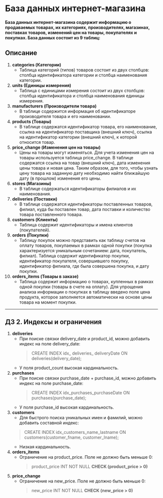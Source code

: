 # База данных интернет-магазина
#### База данных интернет-магазина содержит информацию о продаваемых товарах, их категориях, производителях, магазинах, поставках товаров, изменений цен на товары, покупателях и покупках. База данных состоит из 9 таблиц:

## Описание
1. **categories (Категории)**
    * Таблица категорий (типов) товаров состоит из двух столбцов: столбца идентификатора категории и столбца наименования категории.
2. **units (Eдиницы измерения)**
    * Таблица с единицами измерения состоит из двух столбцов: столбца идентификатора и столбца наименования единицы измерения.
3. **manufacturers (Производители товара)**
    * В таблице содержится информация об идентификаторе производителя товара и его наименовании.
4. **products (Товары)**
    * В таблице содержатся идентификатор товара, его наименование, ссылка на идентификатор поставщика (внешний ключ), ссылка на идентификатор категории (внешний ключ), к которой относится товар.
5. **price_change (Изменения цен на товары)**
    * Цены на товары могут изменяться. Для учета изменения цен на товары используется таблица price_change. В таблице содержатся ссылка на товар (внешний ключ), дата изменения цены товара и новая цена. Таким образом, для того, чтобы узнать цену товара на заданную дату необходимо найти ближайшую дату (в прошлом) изменения его цены.
6. **stores (Магазины)**
    * В таблице содержаться идентификаторы филиалов и их наименования.
7. **deliveries (Поставки)**
    * В таблице содержатся идентификаторы поставленных товаров, филиал, куда бы поставлен товар, дата поставки и количество товара поставленного товара.
8. **customers (Клиенты)**
    * Таблица содержит идентификаторы и имена клиентов (покупателей).
9. **orders (Покупки)**
    * Таблицу покупок можно представить как таблицу счетов на оплату товаров, покупаемых в рамках одной покупки (покупка характеризуется уникальным сочетанием: дата, покупатель, филиал). Таблица содержит идентификатор покупки, идентификатор покупателя, совершившего покупку, идентификатор филиала, где была совершена покупка, и дату покупки.
10. **orders_items (Товары в заказе)**
    * Таблица содержит информацию о товарах, купленных в рамках одной покупки (товары в счете на оплату). Для упрощения анализа информации о покупках в таблицу введено поле цена продукта, которое заполняется автоматически на основе цены товара на момент покупки.

---

## ДЗ 2. Индексы и ограничения
1. **deliveries**
    * При поиске связки delivery_date и  product_id, можно добавить индекс на поле delivery_date:
      > CREATE INDEX idx_ deliveries_ deliveryDate ON deliveries(delivery_date);
    * У поля product_count высокая кардинальность.
2. **purchases**
    * При поиске связки purchase_date + purchase_id, можно добавить индекс на поле purchase_date:
      > CREATE INDEX idx_purchases_purchaseDate ON purchases(purchase_date);
    * У поля purchase_id высокая кардинальность.
3. **customers**
    * Для быстрого поиска уникальных имен и фамилий, можно добавить составной индекс:
    > CREATE INDEX idx_customers_name_lastname ON customers(customer_fname, customer_lname);
    * Низкая кардинальность.
4. **orders_items**
    * Ограничение на product_price. Поле не должно быть меньше 0:
       > product_price INT NOT NULL **CHECK (product_price > 0)**
5. **price_change**
    * Ограничение на new_price. Поле не должно быть меньше 0:
       > new_price INT NOT NULL **CHECK (new_price > 0)**



